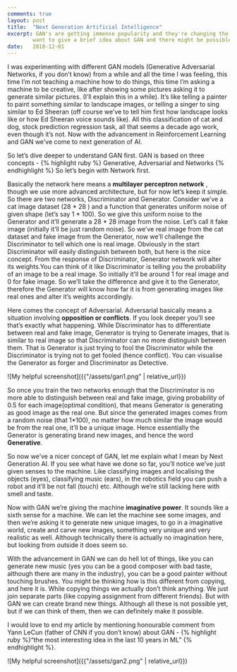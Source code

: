 ```yaml
---
comments: true
layout: post
title:  "Next Generation Artificial Intelligence"
excerpt: GAN's are getting immense popularity and they're changing the way we used to see at Artificial Intelligence. In this blog I just 
        want to give a brief idea about GAN and there might be possible scopes.
date:   2018-12-01
---
```


I was experimenting with different GAN models (Generative Adversarial Networks, if you don’t know) from a while and all the time I was feeling, this time I’m not teaching a machine how to do things, this time I’m asking a machine to be creative, like after showing some pictures asking it to generate similar pictures. (I’ll explain this in a while). It’s like telling a painter to paint something similar to landscape images, or telling a singer to sing similar to Ed Sheeran (off course we’ve to tell him first how landscape looks like or how Ed Sheeran voice sounds like). All this classification of cat and dog, stock prediction regression task, all that seems a decade ago work, even though it’s not. Now with the advancement in Reinforcement Learning and GAN we’ve come to next generation of AI.

So let’s dive deeper to understand  GAN first. GAN is based on three concepts - {% highlight ruby %} Generative, Adversarial and Networks {% endhighlight %}
So let’s begin with Network first.

Basically the network here means a <b>multilayer perceptron network</b> , though we use more advanced architecture, but for now let’s keep it simple. So there are two networks, Discriminator and Generator. Consider we’ve a cat image dataset (28 * 28 ) and a function that generates uniform noise of given shape (let’s say 1 * 100). So we give this uniform noise to the Generator and it’ll generate a 28 * 28 image from the noise. Let’s call it fake image (initially it’ll be just random noise). So we’ve real image from the cat dataset and fake image from the Generator, now we’ll challenge the Discriminator to tell which one is real image. Obviously in the start Discriminator will easily distinguish between both, but here is the nice concept. From the response of Discriminator, Generator network will alter its weights.You can think of it like Discriminator is telling you the probability of an image to be a real image. So initially it’ll be around 1 for real image and 0 for fake image. So we’ll take the difference and give it to the Generator, therefore the Generator will know how far it is from generating images like real ones and alter it’s weights accordingly.

Here comes the concept of Adversarial. Adversarial basically means a situation involving <b>opposition or conflicts</b>. If you look deeper you’ll see that’s exactly what happening. While Discriminator has to differentiate between real and fake image, Generator is trying to Generate images, that is similar to real image so that Discriminator can no more distinguish between them. That is Generator is just trying to fool the Discriminator while the Discriminator is trying not to get fooled (hence conflict). You can visualise the Generator as forger and Discriminator as Detective.

![My helpful screenshot]({{"/assets/gan1.png" | relative_url}})

So once you train the two networks enough that the Discriminator is no more able to distinguish between real and fake image, giving probability of 0.5 for each image(optimal condition), that means Generator is generating as good image as the real one. But since the generated images comes from a random noise (that 1*100), no matter how much similar the image would be from the real one, it’ll be a unique image. Hence essentially the Generator is generating brand new images, and hence the word <b>Generative</b>.
 
So now we’ve a nicer concept of GAN, let me explain what I mean by Next Generation AI. If you see what have we done so far, you’ll notice we’ve just given senses to the machine. Like classifying images and localising the objects (eyes), classifying music (ears), in the robotics field you can push a robot and it’ll be not fall (touch) etc. Although we’re still lacking here with smell and taste.

Now with GAN we’re giving the machine <b>imaginative power</b>. It sounds like a sixth sense for a machine. We can let the machine see some images, and then we’re asking it to generate new unique images, to go in a imaginative world, create and carve new images, something very unique and very realistic as well. Although technically there is actually no imagination here, but looking from outside it does seem so.

With the advancement in GAN we can do hell lot of things, like you can generate new music (yes you can be a good composer with bad taste, although there are many in the industry), you can be a good painter without touching brushes. You might be thinking how is this different from copying, and here it is. While copying things we actually don’t think anything. We just join separate parts (like copying assignment from different friends). But with GAN we can create brand new things. Although all these is not possible yet, but if we can think of them, then we can definitely make it possible.

I would love to end my article by mentioning honourable comment from Yann LeCun (father of CNN if you don’t know) about GAN - {% highlight ruby %}“the most interesting idea in the last 10 years in ML” {% endhighlight %}.

![My helpful screenshot]({{"/assets/gan2.png" | relative_url}})